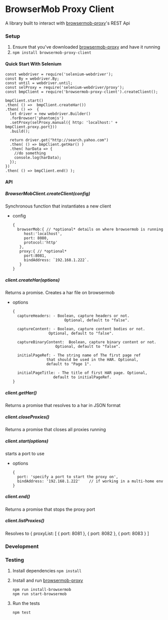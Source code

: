 
# BrowserMob Proxy Client

A library built to interact with  [browsermob-proxy][1]'s  REST Api

### Setup

1. Ensure that you've downloaded  [browsermob-proxy][1] and have it running
2. `npm install browsermob-proxy-client`


#### Quick Start With Selenium


    const webdriver = require('selenium-webdriver');
    const By = webdriver.By;
    const until = webdriver.until;
    const selProxy = require('selenium-webdriver/proxy');
    const bmpClient = require('browsermob-proxy-client').createClient();

    bmpClient.start()
    .then( () =>  bmpClient.createHar())
    .then( () =>  {
      let driver = new webdriver.Builder()
      .forBrowser('phantomjs')
      .setProxy(selProxy.manual({ http: 'localhost:' + bmpClient.proxy.port}))
      .build();

      return driver.get("http://search.yahoo.com")
      .then( () => bmpClient.getHar() )
      .then( harData => {
        //do something
        console.log(harData);
      });
    })
    .then( () => bmpClient.end() );



#### API

##### BrowserMobClient.createClient(config)
Synchronous function that instantiates a new client
- config

      {
        browserMob:{ // *optional* details on where browsermob is running
           host:'localhost',
           port: 8080,
           protocol:'http'
         },
         proxy:{ // *optional*
           port:8081,
           bindAddress: `192.168.1.222`.
         }
      }

##### client.createHar(options)
Returns a promise. Creates a har file on browsermob

- options

      {
        captureHeaders: - Boolean, capture headers or not.
                             Optional, default to "false".

        captureContent: - Boolean, capture content bodies or not.
                      Optional, default to "false".

        captureBinaryContent:  Boolean, capture binary content or not.
                         Optional, default to "false".

        initialPageRef: - The string name of The first page ref
                     that should be used in the HAR. Optional,
                     default to "Page 1".

        initialPageTitle: - The title of first HAR page. Optional,
                        default to initialPageRef.
      }


##### client.getHar()
Returns a promise that resolves to a har in JSON format


##### client.closeProxies()
Returns a promise that closes all proxies running

##### client.start(options)
starts a port to use
- options

      {
        port: 'specify a port to start the proxy on',
        bindAddress: '192.168.1.222'    // if working in a multi-home env 
      }

##### client.end()
Returns a promise that stops the proxy port




##### client.listProxies()

Resolves to { proxyList: [ { port: 8081 }, { port: 8082 }, { port: 8083 } ]


### Development

### Testing
1. Install dependencies `npm install`

2. Install and run [browsermob-proxy][1]

       npm run install-browsermob
       npm run start-browsermob

2. Run the tests

       npm test



[1]:  https://github.com/lightbody/browsermob-proxy


